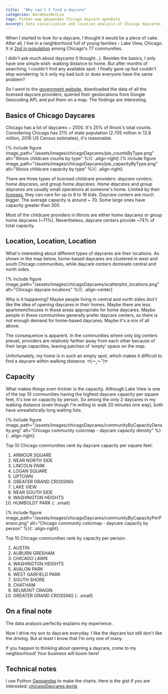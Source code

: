 ```yaml
---
title:  "Why can't I find a daycare"
categories: DataDoesNotLie
tags: Python map geopandas Chicago daycare openData
excerpt: Data visualization and location analysis of Chicago daycares. Data from Illinois DCFS, Chicago Data Portal, Google Geocoding and US Census. 
---
```


When I started to look for a daycare, I thought it would be a piece of cake. After all, I live in a neighborhood full of young families - Lake View, Chicago. It is [2nd in population](https://gist.github.com/wshanshan/e150855f7b09bebc9b1064e30e55a071) among Chicago's 77 communities.

I didn't ask much about daycares (I thought...). Besides the basics, I only have one simple wish: walking distance to home. But after months of searching, I couldn't find any available spot. I finally gave up but couldn't stop wondering: Is it only my bad luck or does everyone have the same problem?

So I went to the [government website](https://sunshine.dcfs.illinois.gov/Content/Licensing/Daycare/ProviderLookup.aspx), downloaded the data of all the licensed daycare providers, queried their geolocations from Google Geocoding API, and put them on a map. The findings are interesting. 

## Basics of Chicago Daycares

Chicago has a lot of daycares ~ 2500. It's 25% of Illnois's total counts. Considering Chicago has 21% of state population (2.705 million in 12.8 million, 2016 US Census estimates), it's reasonable. 

{% include figure image_path="/assets/images/chicagoDaycares/pie_countsByType.png" alt="Illinois childcare counts by type" %}{: .align-right}
{% include figure image_path="/assets/images/chicagoDaycares/pie_capacityByType.png" alt="Illinois childcare capacity by type" %}{: .align-right}

There are three types of licensed childcare providers: *daycare centers*, *home daycares*, and *group home daycares*. *Home daycares* and *group daycares* are usually small operations at someone's home. Limited by their [licenses](http://ccrs.illinois.edu/providers/licensing.html), they can care for up to 8 to 16 kids. *Daycare centers* are much bigger. The average capacity is around ~ 70. Some large ones have capacity greater than 300. 

Most of the childcare providers in Illinois are either home daycares or group home daycares (~71%). Nevertheless, daycare centers provide ~74% of total capacity. 


## Location, Location, Location

What's interesting about different types of daycares are their locations. As shown in the map below, home-based daycares are clustered in west and south Chicago communities, while daycare centers dominate central and north sides. 

{% include figure image_path="/assets/images/chicagoDaycares/scatterplot_locations.png" alt="Chicago daycare locations" %}{: .align-center}

Why is it happening? Maybe people living in central and north sides don't like the idea of opening daycares in their homes. Maybe there are less apartment/houses in those areas appropriate for home daycares. Maybe people in these communities generally prefer daycare centers, so there is not enough demand for home-based daycares. Maybe it's a mix of all above. 

The consequence is apparent. In the communities where only big centers prevail, providers are relatively farther away from each other because of their large capacities, leaving patches of 'empty' space on the map. 

Unfortunately, my home is in such an empty spot, which makes it difficult to find a daycare within walking distance. ᕙ(⇀‸↼‶)ᕗ


## Capacity

What makes things even trickier is the capacity. Although Lake View is one of the top 10 communities having the highest daycare capacity per square feet, it's low on capacity by person. So among the only 2 daycares in my walking distance (even though I'm willing to walk 20 minutes one way), both have unrealistically long waiting lists. 
 
{% include figure image_path="/assets/images/chicagoDaycares/communityByCapacityDensity.png" alt="Chicago community colormap - daycare capacity density" %}{: .align-right}

Top 10 Chicago communities rank by daycare capacity per square feet:

1. ARMOUR SQUARE
2. NEAR NORTH SIDE
3. LINCOLN PARK
4. LOGAN SQUARE
5. UPTOWN
6. GREATER GRAND CROSSING
7. LAKE VIEW
8. NEAR SOUTH SIDE
9. WASHINGTON HEIGHTS
10. HUMBOLDT PARK
{: .small}

<figure class="full"></figure>

{% include figure image_path="/assets/images/chicagoDaycares/communityByCapacityPerPerson.png" alt="Chicago community colormap - daycare capacity by person" %}{: .align-right}

Top 10 Chicago communities rank by capacity per person:

1. AUSTIN
2. AUBURN GRESHAM
3. CHICAGO LAWN
4. WASHINGTON HEIGHTS
5. AVALON PARK
6. WEST GARFIELD PARK
7. SOUTH SHORE
8. CHATHAM
9. BELMONT CRAGIN
10. GREATER GRAND CROSSING
{: .small}

## On a final note

The data analysis perfectly explains my experience. 

Now I drive my son to daycare everyday. I like the daycare but still don't like the driving. But at least I know that I'm only one of many. 

If you happen to thinking about opening a daycare, come to my neighborhood! Your business will boom here! 

## Technical notes

I use Python [Geopandas](http://geopandas.org/) to make the charts. Here is the gist if you are interested: [chicagoDaycares.ipynb](https://gist.github.com/wshanshan/e150855f7b09bebc9b1064e30e55a071)









